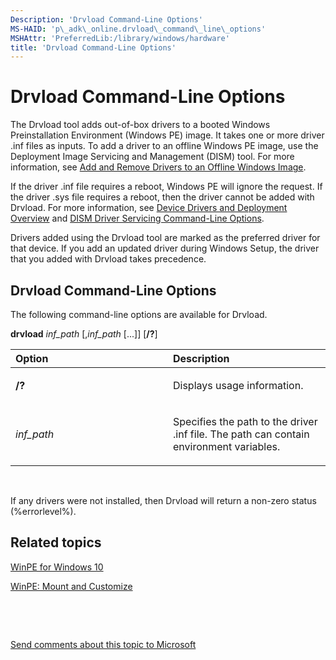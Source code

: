 ```yaml
---
Description: 'Drvload Command-Line Options'
MS-HAID: 'p\_adk\_online.drvload\_command\_line\_options'
MSHAttr: 'PreferredLib:/library/windows/hardware'
title: 'Drvload Command-Line Options'
---
```


# Drvload Command-Line Options


The Drvload tool adds out-of-box drivers to a booted Windows Preinstallation Environment (Windows PE) image. It takes one or more driver .inf files as inputs. To add a driver to an offline Windows PE image, use the Deployment Image Servicing and Management (DISM) tool. For more information, see [Add and Remove Drivers to an Offline Windows Image](add-and-remove-drivers-to-an-offline-windows-image.md).

If the driver .inf file requires a reboot, Windows PE will ignore the request. If the driver .sys file requires a reboot, then the driver cannot be added with Drvload. For more information, see [Device Drivers and Deployment Overview](device-drivers-and-deployment-overview.md) and [DISM Driver Servicing Command-Line Options](dism-driver-servicing-command-line-options-s14.md).

Drivers added using the Drvload tool are marked as the preferred driver for that device. If you add an updated driver during Windows Setup, the driver that you added with Drvload takes precedence.

## <span id="Drvload_Command-Line_Options"></span><span id="drvload_command-line_options"></span><span id="DRVLOAD_COMMAND-LINE_OPTIONS"></span>Drvload Command-Line Options


The following command-line options are available for Drvload.

**drvload** *inf\_path* \[,*inf\_path* \[...\]\] \[**/?**\]

<table>
<colgroup>
<col width="50%" />
<col width="50%" />
</colgroup>
<thead>
<tr class="header">
<th align="left">Option</th>
<th align="left">Description</th>
</tr>
</thead>
<tbody>
<tr class="odd">
<td align="left"><p><strong>/?</strong></p></td>
<td align="left"><p>Displays usage information.</p></td>
</tr>
<tr class="even">
<td align="left"><p><em>inf_path</em></p></td>
<td align="left"><p>Specifies the path to the driver .inf file. The path can contain environment variables.</p></td>
</tr>
</tbody>
</table>

 

If any drivers were not installed, then Drvload will return a non-zero status (%errorlevel%).

## <span id="related_topics"></span>Related topics


[WinPE for Windows 10](winpe-intro.md)

[WinPE: Mount and Customize](winpe-mount-and-customize.md)

 

 

[Send comments about this topic to Microsoft](mailto:wsddocfb@microsoft.com?subject=Documentation%20feedback%20%5Bp_adk_online\p_adk_online%5D:%20Drvload%20Command-Line%20Options%20%20RELEASE:%20%284/11/2016%29&body=%0A%0APRIVACY%20STATEMENT%0A%0AWe%20use%20your%20feedback%20to%20improve%20the%20documentation.%20We%20don't%20use%20your%20email%20address%20for%20any%20other%20purpose,%20and%20we'll%20remove%20your%20email%20address%20from%20our%20system%20after%20the%20issue%20that%20you're%20reporting%20is%20fixed.%20While%20we're%20working%20to%20fix%20this%20issue,%20we%20might%20send%20you%20an%20email%20message%20to%20ask%20for%20more%20info.%20Later,%20we%20might%20also%20send%20you%20an%20email%20message%20to%20let%20you%20know%20that%20we've%20addressed%20your%20feedback.%0A%0AFor%20more%20info%20about%20Microsoft's%20privacy%20policy,%20see%20http://privacy.microsoft.com/default.aspx. "Send comments about this topic to Microsoft")




